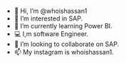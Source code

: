 - 👋 Hi, I’m @whoishassan1
- 👀 I’m interested in SAP.
- 🌱 I’m currently learning Power BI.
- 💻 I,m software Engineer.
- 💞️ I’m looking to collaborate on SAP.
- 📫 My instagram is whoishassan1.
